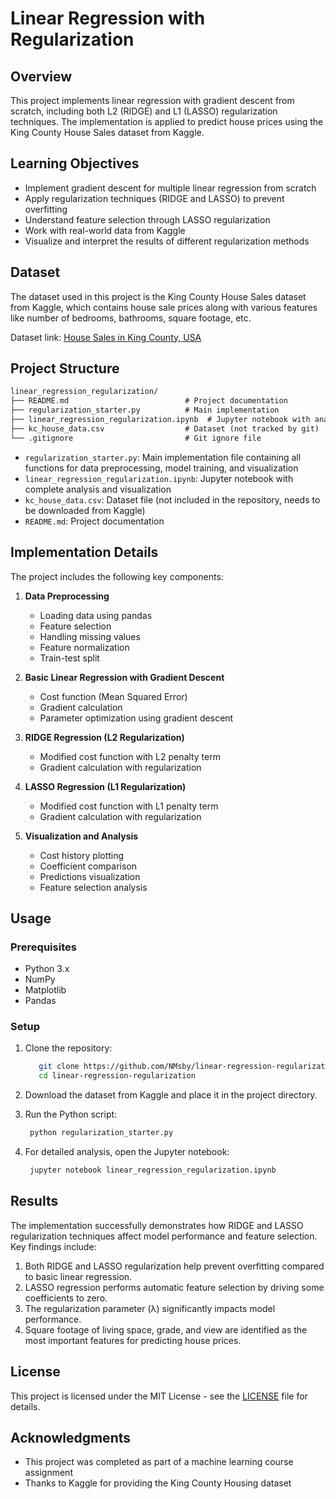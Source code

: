 # Linear Regression with Regularization

## Overview

This project implements linear regression with gradient descent from scratch, including both L2 (RIDGE) and L1 (LASSO) regularization techniques. The implementation is applied to predict house prices using the King County House Sales dataset from Kaggle.

## Learning Objectives

- Implement gradient descent for multiple linear regression from scratch
- Apply regularization techniques (RIDGE and LASSO) to prevent overfitting
- Understand feature selection through LASSO regularization
- Work with real-world data from Kaggle
- Visualize and interpret the results of different regularization methods

## Dataset

The dataset used in this project is the King County House Sales dataset from Kaggle, which contains house sale prices along with various features like number of bedrooms, bathrooms, square footage, etc.

Dataset link: [House Sales in King County, USA](https://www.kaggle.com/datasets/harlfoxem/housesalesprediction)

## Project Structure

```markdown
linear_regression_regularization/
├── README.md                          # Project documentation
├── regularization_starter.py          # Main implementation
├── linear_regression_regularization.ipynb  # Jupyter notebook with analysis
├── kc_house_data.csv                  # Dataset (not tracked by git)
└── .gitignore                         # Git ignore file
```

- `regularization_starter.py`: Main implementation file containing all functions for data preprocessing, model training, and visualization
- `linear_regression_regularization.ipynb`: Jupyter notebook with complete analysis and visualization
- `kc_house_data.csv`: Dataset file (not included in the repository, needs to be downloaded from Kaggle)
- `README.md`: Project documentation

## Implementation Details

The project includes the following key components:

1. **Data Preprocessing**
   - Loading data using pandas
   - Feature selection
   - Handling missing values
   - Feature normalization
   - Train-test split

2. **Basic Linear Regression with Gradient Descent**
   - Cost function (Mean Squared Error)
   - Gradient calculation
   - Parameter optimization using gradient descent

3. **RIDGE Regression (L2 Regularization)**
   - Modified cost function with L2 penalty term
   - Gradient calculation with regularization

4. **LASSO Regression (L1 Regularization)**
   - Modified cost function with L1 penalty term
   - Gradient calculation with regularization

5. **Visualization and Analysis**
   - Cost history plotting
   - Coefficient comparison
   - Predictions visualization
   - Feature selection analysis

## Usage

### Prerequisites

- Python 3.x
- NumPy
- Matplotlib
- Pandas

### Setup

1. Clone the repository:
   ```bash
      git clone https://github.com/NMsby/linear-regression-regularization.git
      cd linear-regression-regularization
   ```

2. Download the dataset from Kaggle and place it in the project directory.

3. Run the Python script:
   ```bash
    python regularization_starter.py
   ```

4. For detailed analysis, open the Jupyter notebook:
   ```bash
    jupyter notebook linear_regression_regularization.ipynb
   ```

## Results

The implementation successfully demonstrates how RIDGE and LASSO regularization techniques affect model performance and feature selection. Key findings include:

1. Both RIDGE and LASSO regularization help prevent overfitting compared to basic linear regression.
2. LASSO regression performs automatic feature selection by driving some coefficients to zero.
3. The regularization parameter (λ) significantly impacts model performance.
4. Square footage of living space, grade, and view are identified as the most important features for predicting house prices.

## License

This project is licensed under the MIT License - see the [LICENSE](LICENSE) file for details.

## Acknowledgments

- This project was completed as part of a machine learning course assignment
- Thanks to Kaggle for providing the King County Housing dataset